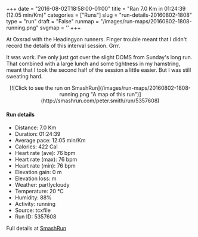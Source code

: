 +++
date = "2016-08-02T18:58:00-01:00"
title = "Ran 7.0 Km in 01:24:39 (12:05 min/Km)"
categories = ["Runs"]
slug = "run-details-20160802-1808"
type = "run"
draft = "False"
runmap = "/images/run-maps/20160802-1808-running.png"
svgmap = '<polyline points="">'
+++

At Oxsrad with the Headingyon runners. Finger trouble meant that I didn't record the details of this interval session. Grrr. 

It was work. I've only just got over the slight DOMS from Sunday's long run. That combined with a large lunch and some tightness in my hamstring, meant that I took the second half of the session a little easier. But I was still sweating hard. 

<!--more-->

<center>
[![Click to see the run on SmashRun](/images/run-maps/20160802-1808-running.png "A map of this run")](http://smashrun.com/peter.smith/run/5357608)
</center>

#### Run details

* Distance: 7.0 Km
* Duration: 01:24:39
* Average pace: 12:05 min/Km
* Calories: 422 Cal
* Heart rate (ave): 76 bpm
* Heart rate (max): 76 bpm
* Heart rate (min): 76 bpm
* Elevation gain: 0 m
* Elevation loss:  m
* Weather: partlycloudy
* Temperature: 20 &deg;C
* Humidity: 88%
* Activity: running
* Source: tcxfile
* Run ID: 5357608

Full details at [SmashRun](http://smashrun.com/peter.smith/run/5357608)